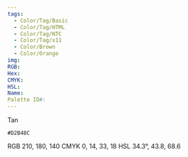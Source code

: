 ```yaml
---
tags:
  - Color/Tag/Basic
  - Color/Tag/HTML
  - Color/Tag/NTC
  - Color/Tag/x11
  - Color/Brown
  - Color/Orange
img: 
RGB: 
Hex: 
CMYK: 
HSL: 
Name: 
Palette ID#:
---
```

Tan
```palette
#D2B48C
```
RGB 210, 180, 140
CMYK	0, 14, 33, 18
HSL	34.3°, 43.8, 68.6
